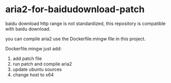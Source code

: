 # aria2-for-baidudownload-patch
baidu download http range is not standardized, this repository is compatible with baidu download.

you can compile aria2 use the Dockerfile.mingw file in this project.

Dockerfile.mingw just add:
1. add patch file
2. run patch and compile aria2
3. update ubuntu sources
4. change host to x64
